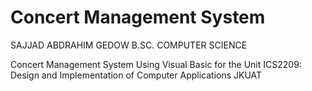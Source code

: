 # Concert Management System

SAJJAD ABDRAHIM GEDOW
B.SC. COMPUTER SCIENCE

Concert Management System Using Visual Basic for the Unit ICS2209: Design and Implementation of Computer Applications JKUAT

